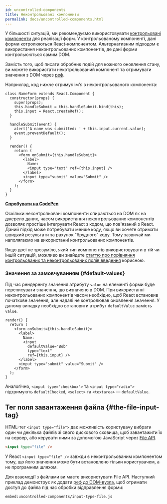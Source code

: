 ```yaml
---
id: uncontrolled-components
title: Неконтрольовані компоненти
permalink: docs/uncontrolled-components.html
---
```


У більшості ситуацій, ми рекомендуємо використовувати [контрольовані компоненти](/docs/forms.html) для реалізації форм. У контрольованому компоненті, дані форми котролюються React-компонентом. Альтернативним підходом є використання неконтрольованих компонентів, де дані форми контрольюються самим DOM.

Замість того, щоб писати обробник подій для кожного оновлення стану, ви можете використати некотрольований компонент та отримувати значення з DOM через [реф](/docs/refs-and-the-dom.html).

Наприклад, код нижче отримує ім'я з неконтрольованого компонента:

```javascript{5,9,18}
class NameForm extends React.Component {
  constructor(props) {
    super(props);
    this.handleSubmit = this.handleSubmit.bind(this);
    this.input = React.createRef();
  }

  handleSubmit(event) {
    alert('A name was submitted: ' + this.input.current.value);
    event.preventDefault();
  }

  render() {
    return (
      <form onSubmit={this.handleSubmit}>
        <label>
          Name:
          <input type="text" ref={this.input} />
        </label>
        <input type="submit" value="Submit" />
      </form>
    );
  }
}
```

[**Спробувати на CodePen**](https://codepen.io/gaearon/pen/WooRWa?editors=0010)

Оскільки неконтрольовані компоненти спираються на DOM як на джерело даних, часом використання неконтрольованих компонентів дозволяє простіше інтегрувати React з кодом, що пов'язаний з React. Даний підхід може потребувати менше коду, якщо ви хочете отримати швидкий результати за рахунок "брудного" коду. Тому зазвичай ми наполягаємо на використанні контрольованих компонентів.

Якщо досі не зрозуміло, який тип компонентів використовувати в тій чи іншій ситуацій, можливо ви знайдете [статтю про порівняння контрольованих та неконтрольованих полів введення](https://goshakkk.name/controlled-vs-uncontrolled-inputs-react/) корисною.

### Значення за замовчуванням {#default-values}

Під час рендеренгу значення атрибуту `value` на елементі форми буде переписувати значення, що визначено в DOM. При використанні неконтрольованих компонентів часом необхідно, щоб React встановив початкове значення, але надалі не контролював оновлення значення. У даному випадку необхідно встановити атрибут `defaultValue` замість `value`.

```javascript{7}
render() {
  return (
    <form onSubmit={this.handleSubmit}>
      <label>
        Name:
        <input
          defaultValue="Bob"
          type="text"
          ref={this.input} />
      </label>
      <input type="submit" value="Submit" />
    </form>
  );
}
```

Аналогічно, `<input type="checkbox">` та `<input type="radio">` підтримують `defaultChecked`, `<select>` та `<textarea>` — `defaultValue`.

## Тег поля завантаження файла {#the-file-input-tag}

HTML-тег `<input type="file">` дає можливість користувачу вибрати один чи декілька файлів зі свого дискового сховища, щоб завантажити їх на сервер, або керувати ними за допомогою JavaScript через [File API](https://developer.mozilla.org/en-US/docs/Web/API/File/Using_files_from_web_applications).

```html
<input type="file" />
```

У React `<input type="file" />` завжди є неконтрольованим компонентом тому, що його значення може бути встановлено тільки користувачем, а не програмним шляхом.

Для взаємодії з файлами ви маєте використувати File API. Наступний приклад демонструє як додати [реф до DOM-вузла](/docs/refs-and-the-dom.html), щоб отримати доступ до файла під час обробки відправлення форми:

`embed:uncontrolled-components/input-type-file.js`

[](codepen://uncontrolled-components/input-type-file)


